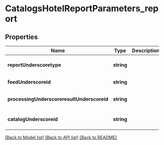 # CatalogsHotelReportParameters_report

## Properties
Name | Type | Description | Notes
------------ | ------------- | ------------- | -------------
**reportUnderscoretype** | **string** |  | [optional] [default to null]
**feedUnderscoreid** | **string** |  | [default to null]
**processingUnderscoreresultUnderscoreid** | **string** |  | [optional] [default to null]
**catalogUnderscoreid** | **string** |  | [optional] [default to null]

[[Back to Model list]](../README.md#documentation-for-models) [[Back to API list]](../README.md#documentation-for-api-endpoints) [[Back to README]](../README.md)


